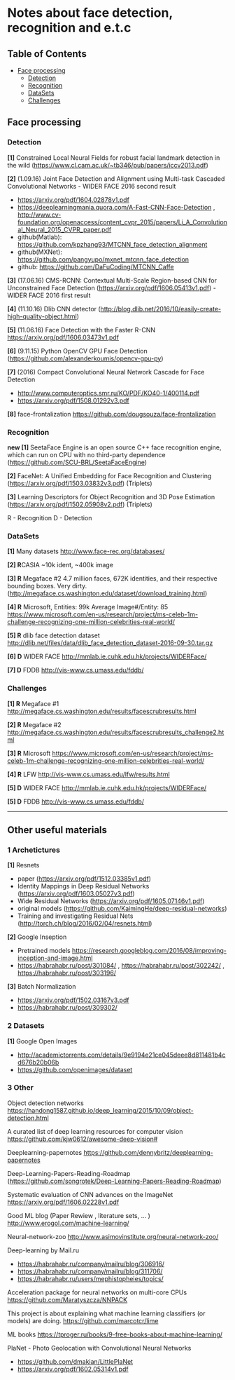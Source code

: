 # Notes about face detection, recognition and e.t.c

## Table of Contents
- [Face processing](#face-processing)
  - [Detection](#face-detection)
  - [Recognition](#face-recognition)
  - [DataSets](#face-dataSets)
  - [Challenges](#face-challenges)

## Face processing

### Detection
**[1]** Constrained Local Neural Fields for robust facial landmark detection in the wild (https://www.cl.cam.ac.uk/~tb346/pub/papers/iccv2013.pdf)

**[2]** (1.09.16) Joint Face Detection and Alignment using Multi-task Cascaded Convolutional Networks - WIDER FACE 2016 second result

 - https://arxiv.org/pdf/1604.02878v1.pdf
 - https://deeplearningmania.quora.com/A-Fast-CNN-Face-Detection , http://www.cv-foundation.org/openaccess/content_cvpr_2015/papers/Li_A_Convolutional_Neural_2015_CVPR_paper.pdf
 - github(Matlab): https://github.com/kpzhang93/MTCNN_face_detection_alignment
 - github(MXNet): https://github.com/pangyupo/mxnet_mtcnn_face_detection
 - github: https://github.com/DaFuCoding/MTCNN_Caffe

**[3]** (17.06.16) CMS-RCNN: Contextual Multi-Scale Region-based CNN for Unconstrained Face Detection (https://arxiv.org/pdf/1606.05413v1.pdf) - WIDER FACE 2016 first result

**[4]** (11.10.16) Dlib CNN detector (http://blog.dlib.net/2016/10/easily-create-high-quality-object.html)

**[5]** (11.06.16) Face Detection with the Faster R-CNN https://arxiv.org/pdf/1606.03473v1.pdf

**[6]** (9.11.15) Python OpenCV GPU Face Detection (https://github.com/alexanderkoumis/opencv-gpu-py)

**[7]** (2016) Compact Convolutional Neural Network Cascade for Face Detection
 - http://www.computeroptics.smr.ru/KO/PDF/KO40-1/400114.pdf
 - https://arxiv.org/pdf/1508.01292v3.pdf

**[8]** face-frontalization https://github.com/dougsouza/face-frontalization

### Recognition

**new [1]** SeetaFace Engine is an open source C++ face recognition engine, which can run on CPU with no third-party dependence (https://github.com/SCU-BRL/SeetaFaceEngine)

**[2]** FaceNet: A Unified Embedding for Face Recognition and Clustering (https://arxiv.org/pdf/1503.03832v3.pdf) (Triplets)

**[3]** Learning Descriptors for Object Recognition and 3D Pose Estimation (https://arxiv.org/pdf/1502.05908v2.pdf) (Triplets)

R - Recognition
D - Detection

### DataSets
**[1]** Many datasets http://www.face-rec.org/databases/

**[2] R**CASIA ~10k ident, ~400k image 

**[3] R** Megaface #2 4.7 million faces, 672K identities, and their respective bounding boxes. Very dirty. (http://megaface.cs.washington.edu/dataset/download_training.html) 

**[4] R** Microsoft, Entities: 99k   Average Image#/Entity: 85
https://www.microsoft.com/en-us/research/project/ms-celeb-1m-challenge-recognizing-one-million-celebrities-real-world/

**[5] R** dlib face detection dataset http://dlib.net/files/data/dlib_face_detection_dataset-2016-09-30.tar.gz

**[6] D** WIDER FACE http://mmlab.ie.cuhk.edu.hk/projects/WIDERFace/

**[7] D** FDDB http://vis-www.cs.umass.edu/fddb/

### Challenges

**[1] R** Megaface #1 http://megaface.cs.washington.edu/results/facescrubresults.html 

**[2] R** Megaface #2 http://megaface.cs.washington.edu/results/facescrubresults_challenge2.html

**[3] R** Microsoft https://www.microsoft.com/en-us/research/project/ms-celeb-1m-challenge-recognizing-one-million-celebrities-real-world/

**[4] R** LFW http://vis-www.cs.umass.edu/lfw/results.html

**[5] D** WIDER FACE http://mmlab.ie.cuhk.edu.hk/projects/WIDERFace/

**[5] D** FDDB http://vis-www.cs.umass.edu/fddb/

---------------------------------------
## Other useful materials

### 1 Archetictures
**[1]** Resnets
 - paper (https://arxiv.org/pdf/1512.03385v1.pdf)
 - Identity Mappings in Deep Residual Networks (https://arxiv.org/pdf/1603.05027v3.pdf)
 - Wide Residual Networks (https://arxiv.org/pdf/1605.07146v1.pdf) 
 - original models (https://github.com/KaimingHe/deep-residual-networks)
 - Training and investigating Residual Nets (http://torch.ch/blog/2016/02/04/resnets.html)

**[2]** Google Inseption
 - Pretrained models https://research.googleblog.com/2016/08/improving-inception-and-image.html
 - https://habrahabr.ru/post/301084/ , https://habrahabr.ru/post/302242/ , https://habrahabr.ru/post/303196/

**[3]** Batch Normalization 
 - https://arxiv.org/pdf/1502.03167v3.pdf
 - https://habrahabr.ru/post/309302/


### 2 Datasets
**[1]** Google Open Images	
 - http://academictorrents.com/details/9e9194e21ce045deee8d811481b4cd676b20b06b
 - https://github.com/openimages/dataset




### 3 Other

 Object detection networks https://handong1587.github.io/deep_learning/2015/10/09/object-detection.html

 A curated list of deep learning resources for computer vision https://github.com/kjw0612/awesome-deep-vision#

 Deeplearning-papernotes https://github.com/dennybritz/deeplearning-papernotes

 Deep-Learning-Papers-Reading-Roadmap (https://github.com/songrotek/Deep-Learning-Papers-Reading-Roadmap)


 Systematic evaluation of CNN advances on the ImageNet https://arxiv.org/pdf/1606.02228v1.pdf

 Good ML blog (Paper Rewiew , literature sets, ... ) http://www.erogol.com/machine-learning/

 Neural-network-zoo http://www.asimovinstitute.org/neural-network-zoo/

 Deep-learning by Mail.ru 
  - https://habrahabr.ru/company/mailru/blog/306916/ 
  - https://habrahabr.ru/company/mailru/blog/311706/
  - https://habrahabr.ru/users/mephistopheies/topics/

 Acceleration package for neural networks on multi-core CPUs https://github.com/Maratyszcza/NNPACK

 This project is about explaining what machine learning classifiers (or models) are doing. https://github.com/marcotcr/lime

 ML books https://tproger.ru/books/9-free-books-about-machine-learning/

 PlaNet - Photo Geolocation with Convolutional Neural Networks 
 - https://github.com/dmakian/LittlePlaNet
 - https://arxiv.org/pdf/1602.05314v1.pdf